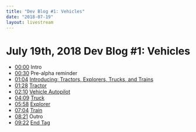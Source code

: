```yaml
---
title: "Dev Blog #1: Vehicles"
date: "2018-07-19"
layout: livestream
---
```

# July 19th, 2018 Dev Blog #1: Vehicles
* [00:00](https://youtu.be/IxoCzb2M0vQ?t=0) Intro
* [00:30](https://youtu.be/IxoCzb2M0vQ?t=30) Pre-alpha reminder
* [01:04](https://youtu.be/IxoCzb2M0vQ?t=64) [Introducing: Tractors, Explorers, Trucks, and Trains](./transcriptions/yt-IxoCzb2M0vQ,64.609344,88.366511.md)
* [01:28](https://youtu.be/IxoCzb2M0vQ?t=88) [Tractor](./transcriptions/yt-IxoCzb2M0vQ,88.366511,130.550701.md)
* [02:10](https://youtu.be/IxoCzb2M0vQ?t=130) [Vehicle Autopilot](./transcriptions/yt-IxoCzb2M0vQ,130.550701,249.6.md)
* [04:09](https://youtu.be/IxoCzb2M0vQ?t=249) [Truck](./transcriptions/yt-IxoCzb2M0vQ,249.6,358.2.md)
* [05:58](https://youtu.be/IxoCzb2M0vQ?t=358) [Explorer](./transcriptions/yt-IxoCzb2M0vQ,358.2,424.68.md)
* [07:04](https://youtu.be/IxoCzb2M0vQ?t=424) [Train](./transcriptions/yt-IxoCzb2M0vQ,424.68,501.2.md)
* [08:21](https://youtu.be/IxoCzb2M0vQ?t=501) Outro
* [09:22](https://youtu.be/IxoCzb2M0vQ?t=562) [End Tag](./transcriptions/yt-IxoCzb2M0vQ,562.24.md)
